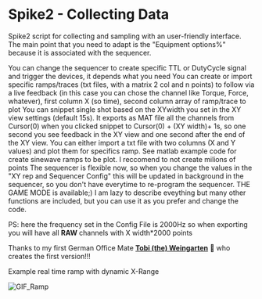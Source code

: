 # Spike2 - Collecting Data
Spike2 script for collecting and sampling with an user-friendly interface. The main point that you need to adapt is the "Equipment options%" because it is associated with the sequencer. 

You can change the sequencer to create specific TTL or DutyCycle signal and trigger the devices, it depends what you need
You can create or import specific ramps/traces (txt files, with a matrix 2 col and n points) to follow via a live feedback (in this case you can chose the channel like Torque, Force, whatever), first column X (so time), second column array of ramp/trace to plot
You can snippet single shot based on the XYwidth you set in the XY view settings (default 15s). It exports as MAT file all the channels from Cursor(0) when you clicked snippet to Cursor(0) + (XY width)+ 1s, so one second you see feedback in the XY view and one second after the end of the XY view. 
You can either import a txt file with two columns (X and Y values) and plot them for specifics ramp. See matlab example code for create sinewave ramps to be plot. I reccomend to not create milions of points
The sequencer is flexible now, so when you change the values in the "XY rep and Sequencer Config" this will be updated in background in the sequencer, so you don't have everytime to re-program the sequencer. 
THE GAME MODE is available;)
I am lazy to describe eveything but many other functions are included, but you can use it as you prefer and change the code. 

PS: here the frequency set in the Config File is 2000Hz so when exporting you will have all <b>RAW</b> channels with X width*2000 points


Thanks to my first German Office Mate **[Tobi (the) Weingarten](https://github.com/vinjardin)** 🍷 who creates the first version!!!

Example real time ramp with dynamic X-Range


  ![GIF_Ramp](https://user-images.githubusercontent.com/73119114/177746110-d5c6240d-1af0-44d8-83c9-f5e2dd74e2d0.gif)
